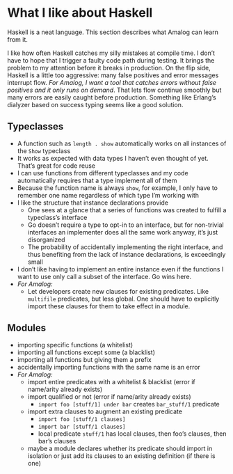 # What I like about Haskell

Haskell is a neat language.  This section describes what Amalog can learn from it.

I like how often Haskell catches my silly mistakes at compile time.  I don’t have to hope that I trigger a faulty code path during testing.  It brings the problem to my attention before it breaks in production.  On the flip side, Haskell is a little too aggressive: many false positives and error messages interrupt flow.  *For Amalog, I want a tool that catches errors without false positives and it only runs on demand*.  That lets flow continue smoothly but many errors are easily caught before production.  Something like Erlang’s dialyzer based on success typing seems like a good solution.

## Typeclasses

  * A function such as `length . show` automatically works on all instances of the `Show` typeclass
  * It works as expected with data types I haven’t even thought of yet. That’s great for code reuse
  * I can use functions from different typeclasses and my code automatically requires that a type implement all of them
  * Because the function name is always `show`, for example, I only have to remember one name regardless of which type I’m working with
  * I like the structure that instance declarations provide
    * One sees at a glance that a series of functions was created to fulfill a typeclass’s interface
    * Go doesn’t require a type to opt-in to an interface, but for non-trivial interfaces an implementer does all the same work anyway, it’s just disorganized
    * The probability of accidentally implementing the right interface, and thus benefiting from the lack of instance declarations, is exceedingly small
  * I don’t like having to implement an entire instance even if the functions I want to use only call a subset of the interface.  Go wins here.
  * *For Amalog:*
    * Let developers create new clauses for existing predicates.  Like `multifile` predicates, but less global.  One should have to explicitly import these clauses for them to take effect in a module.

## Modules

  * importing specific functions (a whitelist)
  * importing all functions except some (a blacklist)
  * importing all functions but giving them a prefix
  * accidentally importing functions with the same name is an error
  * *For Amalog:*
    * import entire predicates with a whitelist & blacklist (error if name/arity already exists)
    * import qualified or not (error if name/arity already exists)
      * `import foo [stuff/1] under bar` creates `bar_stuff/1` predicate
    * import extra clauses to augment an existing predicate
      * `import foo [stuff/1 clauses]`
      * `import bar [stuff/1 clauses]`
      * local predicate `stuff/1` has local clauses, then foo’s clauses, then bar’s clauses
    * maybe a module declares whether its predicate should import in isolation or just add its clauses to an existing definition (if there is one)
